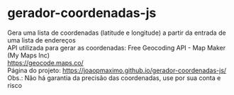 # gerador-coordenadas-js
Gera uma lista de coordenadas (latitude e longitude) a partir da entrada de uma lista de endereços  
API utilizada para gerar as coordenadas: Free Geocoding API - Map Maker (My Maps Inc)  
https://geocode.maps.co/  
Página do projeto: https://joaopmaximo.github.io/gerador-coordenadas-js/  
Obs.: Não há garantia da precisão das coordenadas, use por sua conta e risco
